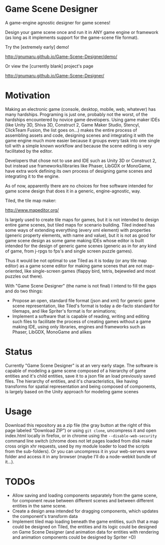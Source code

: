 Game Scene Designer
===================

A game-engine agnostic designer for game scenes!

Design your game scene once and run it in ANY game engine or framework (as long as it implements support for the game-scene file format).

Try the [extremely early] demo!

http://gnumaru.github.io/Game-Scene-Designer/demo/

Or view the [currently blank] project's page 

http://gnumaru.github.io/Game-Scene-Designer/


Motivation
===================

Making an electronic game (console, desktop, mobile, web, whatever) has many hardships. Programing is just one, probably not the worst, of the hardships encountered by novice game developers. Using game maker IDEs (like Unity 3D, Shiva 3D, Construct 2, Game Maker Studio, Stencyl, ClickTeam Fusion, the list goes on...) makes the entire process of assembling assets and code, designing scenes and integrating it with the game engine much more easier because it groups every task into one single toll with a simple known workflow and because the scene editing is very facilitated by the editor.

Developers that chose not to use and IDE such as Unity 3D or Construct 2, but instead use frameworks/libraries like Phaser, LibGDX or MonoGame, have extra work defining its own process of designing game scenes and integrating it to the engine.

As of now, apparently there are no choices for free software intended for game scene design that does it in a generic, engine-agnostic, way.

Tiled, the tile map maker:

http://www.mapeditor.org/

Is largely used to create tile maps for games, but it is not intended to design entire game scenes, but tiled maps for scenario building. Tiled indeed has some ways of extending everything (every xml element) with properties (generic property elements, with name and value), but it is not as good for game scene design as some game making IDEs whose editor is built intended for the design of generic game scenes (generic as in for any kind of game, from j-rpgs to fps's and single screen puzzle games).

Thus it would be not optimal to use Tiled as it is today (or any tile map editor) as a game scene editor for making game scenes that are not map-oriented, like single-screen games (flappy bird, tetris, bejeweled and most puzzles out there).

With "Game Scene Designer" (the name is not final) I intend to fill the gaps and do two things:
* Propose an open, standard file format (json and xml) for generic game scene representation, like Tiled's format is today a de-facto standard for tilemaps, and like Spriter's format is for animations;
* Implement a software that is capable of reading, writing and editing such files to facilitate the process of creating games without a game making IDE, using only libraries, engines and frameworks such as Phaser, LibGDX, MonoGame and alikes

Status
===================

Currently "Game Scene Designer" is at an very early stage. The software is capable of modeling a game scene composed of a hierarchy of game entities and it's child entities, save it to a json file an load previously saved files. The hierarchy of entities, and it's characteristics, like having transforms for spatial representation and being composed of components, is largely based on the Unity approach for modeling game scenes

Usage
===================
Download this repository as a zip file (the gray button at the right of this page labeled “Download ZIP”) or using `git clone`, uncompress it and open index.html locally in firefox, or in chrome using the `--disable-web-security` command line switch (chrome does not let pages loaded from disk make cross origin xhr requests, used by my module loader to load the scripts from the sub-folders). Or you can uncompress it in your web-servers www folder and access it in any browser (maybe I'll do a node-webkit bundle of it...).

TODOs
===================
* Allow saving and loading components separately from the game scene, for component reuse between different scenes and between different entities in the same scene.
* Create a design area intended for dragging components, which updates the component's transform data
* Implement tiled map loading beneath the game entities, such that a map could be designed on Tiled, the entities and its logic could be designed on Game Scene Designer (and animation data for entities with rendering and animation components could be designed by Spriter =D)
